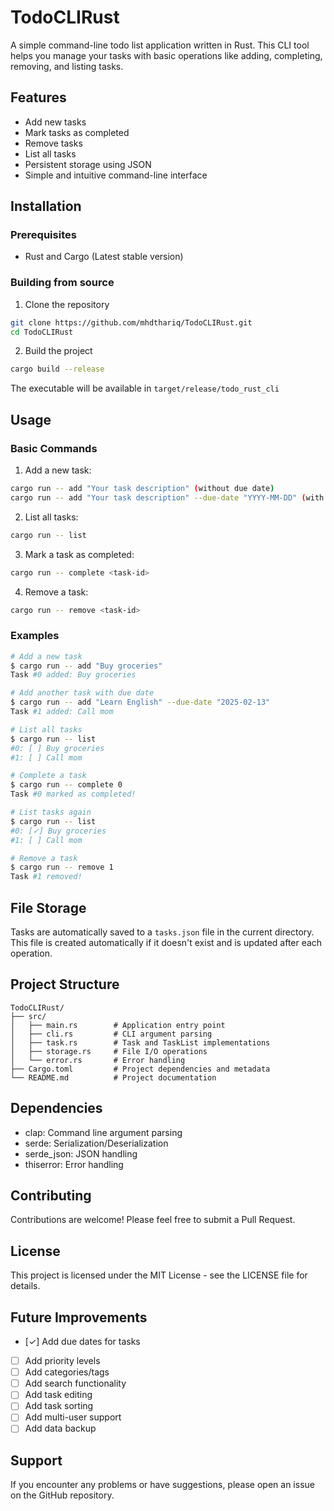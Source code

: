 # TodoCLIRust

A simple command-line todo list application written in Rust. This CLI tool helps you manage your tasks with basic operations like adding, completing, removing, and listing tasks.

## Features

- Add new tasks
- Mark tasks as completed
- Remove tasks
- List all tasks
- Persistent storage using JSON
- Simple and intuitive command-line interface

## Installation

### Prerequisites

- Rust and Cargo (Latest stable version)

### Building from source

1. Clone the repository
```bash
git clone https://github.com/mhdthariq/TodoCLIRust.git
cd TodoCLIRust
```

2. Build the project
```bash
cargo build --release
```

The executable will be available in `target/release/todo_rust_cli`

## Usage

### Basic Commands

1. Add a new task:
```bash
cargo run -- add "Your task description" (without due date)
cargo run -- add "Your task description" --due-date "YYYY-MM-DD" (with due date)
```

2. List all tasks:
```bash
cargo run -- list
```

3. Mark a task as completed:
```bash
cargo run -- complete <task-id>
```

4. Remove a task:
```bash
cargo run -- remove <task-id>
```

### Examples

```bash
# Add a new task
$ cargo run -- add "Buy groceries"
Task #0 added: Buy groceries

# Add another task with due date
$ cargo run -- add "Learn English" --due-date "2025-02-13"
Task #1 added: Call mom

# List all tasks
$ cargo run -- list
#0: [ ] Buy groceries
#1: [ ] Call mom

# Complete a task
$ cargo run -- complete 0
Task #0 marked as completed!

# List tasks again
$ cargo run -- list
#0: [✓] Buy groceries
#1: [ ] Call mom

# Remove a task
$ cargo run -- remove 1
Task #1 removed!
```

## File Storage

Tasks are automatically saved to a `tasks.json` file in the current directory. This file is created automatically if it doesn't exist and is updated after each operation.

## Project Structure

```
TodoCLIRust/
├── src/
│   ├── main.rs        # Application entry point
│   ├── cli.rs         # CLI argument parsing
│   ├── task.rs        # Task and TaskList implementations
│   ├── storage.rs     # File I/O operations
│   └── error.rs       # Error handling
├── Cargo.toml         # Project dependencies and metadata
└── README.md          # Project documentation
```

## Dependencies

- clap: Command line argument parsing
- serde: Serialization/Deserialization
- serde_json: JSON handling
- thiserror: Error handling

## Contributing

Contributions are welcome! Please feel free to submit a Pull Request.

## License

This project is licensed under the MIT License - see the LICENSE file for details.

## Future Improvements

- [✓] Add due dates for tasks
- [ ] Add priority levels
- [ ] Add categories/tags
- [ ] Add search functionality
- [ ] Add task editing
- [ ] Add task sorting
- [ ] Add multi-user support
- [ ] Add data backup

## Support

If you encounter any problems or have suggestions, please open an issue on the GitHub repository.
